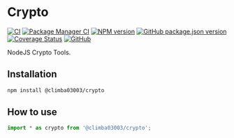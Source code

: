 # Crypto

[![CI](https://github.com/climba03003/crypto/workflows/ci/badge.svg)](https://github.com/climba03003/crypto/actions/workflows/ci.yml)
[![Package Manager CI](https://github.com/climba03003/crypto/workflows/package-manager-ci/badge.svg)](https://github.com/climba03003/crypto/actions/workflows/package-manager-ci.yml)
[![NPM version](https://img.shields.io/npm/v/@climba03003/crypto.svg?style=flat)](https://www.npmjs.com/package/@climba03003/crypto)
[![GitHub package.json version](https://img.shields.io/github/package-json/v/climba03003/crypto)](https://github.com/climba03003/crypto)
[![Coverage Status](https://coveralls.io/repos/github/climba03003/crypto/badge.svg?branch=main)](https://coveralls.io/github/climba03003/crypto?branch=master)
[![GitHub](https://img.shields.io/github/license/climba03003/crypto)](https://github.com/climba03003/crypto)

NodeJS Crypto Tools.

## Installation

```bash
npm install @climba03003/crypto
```

## How to use

```typescript
import * as crypto from '@climba03003/crypto';
```
